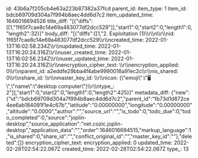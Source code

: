 id: 43b6a7f205cb4e63a223b87382a37fcd
parent_id: 
item_type: 1
item_id: bdcb69709d304a7f994b8aec4dd6d7c2
item_updated_time: 1646016694526
title_diff: "[{\"diffs\":[[1,\"1f65f7cae8c14e69a483077df2dcc529\"]],\"start1\":0,\"start2\":0,\"length1\":0,\"length2\":32}]"
body_diff: "[{\"diffs\":[[1,\"2. Exploitation (1)\\\r\\\n\\\r\\\nid: 1f65f7cae8c14e69a483077df2dcc529\\\r\\\ncreated_time: 2022-01-13T16:02:58.234Z\\\r\\\nupdated_time: 2022-01-13T16:20:24.316Z\\\r\\\nuser_created_time: 2022-01-13T16:02:58.234Z\\\r\\\nuser_updated_time: 2022-01-13T16:20:24.316Z\\\r\\\nencryption_cipher_text: \\\r\\\nencryption_applied: 0\\\r\\\nparent_id: a2eddfe29bba4f4abe9990018a91ec2c\\\r\\\nis_shared: 0\\\r\\\nshare_id: \\\r\\\nmaster_key_id: \\\r\\\nicon: {\\\"emoji\\\":\\\"🖥️\\\",\\\"name\\\":\\\"desktop computer\\\"}\\\r\\\ntype_: 2\"]],\"start1\":0,\"start2\":0,\"length1\":0,\"length2\":425}]"
metadata_diff: {"new":{"id":"bdcb69709d304a7f994b8aec4dd6d7c2","parent_id":"fb73d1d872ce4ee6ab184091f1e4c67b","latitude":"0.00000000","longitude":"0.00000000","altitude":"0.0000","author":"","source_url":"","is_todo":0,"todo_due":0,"todo_completed":0,"source":"joplin-desktop","source_application":"net.cozic.joplin-desktop","application_data":"","order":1646016694515,"markup_language":1,"is_shared":0,"share_id":"","conflict_original_id":"","master_key_id":""},"deleted":[]}
encryption_cipher_text: 
encryption_applied: 0
updated_time: 2022-02-28T02:54:22.067Z
created_time: 2022-02-28T02:54:22.067Z
type_: 13